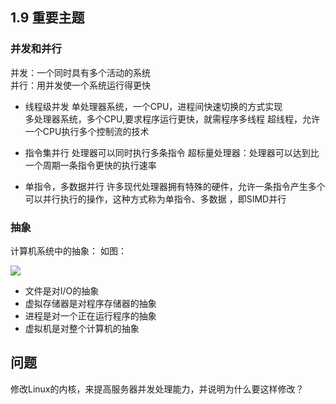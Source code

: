## 1.9 重要主题

### 并发和并行
并发：一个同时具有多个活动的系统  
并行：用并发使一个系统运行得更快  
- 线程级并发
  单处理器系统，一个CPU，进程间快速切换的方式实现  
  多处理器系统，多个CPU,要求程序运行更快，就需程序多线程
  超线程，允许一个CPU执行多个控制流的技术  

- 指令集并行
  处理器可以同时执行多条指令
  超标量处理器：处理器可以达到比一个周期一条指令更快的执行速率  
  
- 单指令，多数据并行
  许多现代处理器拥有特殊的硬件，允许一条指令产生多个可以并行执行的操作，这种方式称为单指令、多数据 ，即SIMD并行

### 抽象

计算机系统中的抽象：
如图：

<img src="./image/1-9-1.png" >

- 文件是对I/O的抽象
- 虚拟存储器是对程序存储器的抽象
- 进程是对一个正在运行程序的抽象
- 虚拟机是对整个计算机的抽象


## 问题
修改Linux的内核，来提高服务器并发处理能力，并说明为什么要这样修改？